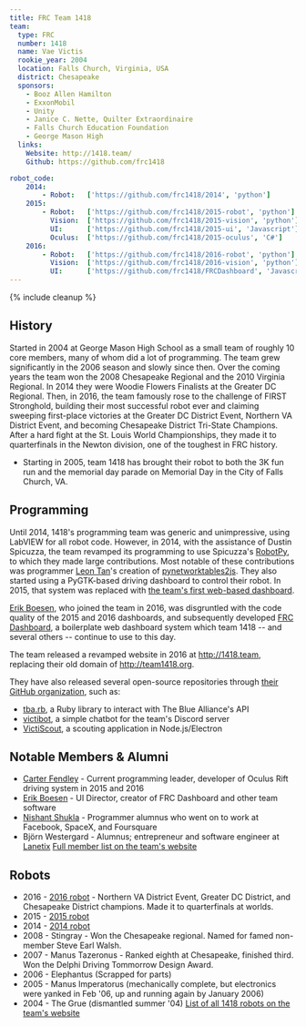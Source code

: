 ```yaml
---
title: FRC Team 1418
team:
  type: FRC
  number: 1418
  name: Vae Victis
  rookie_year: 2004
  location: Falls Church, Virginia, USA
  district: Chesapeake
  sponsors:
    - Booz Allen Hamilton
    - ExxonMobil
    - Unity
    - Janice C. Nette, Quilter Extraordinaire
    - Falls Church Education Foundation
    - George Mason High
  links:
    Website: http://1418.team/
    Github: https://github.com/frc1418

robot_code:
    2014:
        - Robot:   ['https://github.com/frc1418/2014', 'python']
    2015:
        - Robot:   ['https://github.com/frc1418/2015-robot', 'python']
          Vision:  ['https://github.com/frc1418/2015-vision', 'python']
          UI:      ['https://github.com/frc1418/2015-ui', 'Javascript']
          Oculus:  ['https://github.com/frc1418/2015-oculus', 'C#']
    2016:
        - Robot:   ['https://github.com/frc1418/2016-robot', 'python']
          Vision:  ['https://github.com/frc1418/2016-vision', 'python']
          UI:      ['https://github.com/frc1418/FRCDashboard', 'Javascript']
---
```


{% include cleanup %}

## History

Started in 2004 at George Mason High School as a small team of roughly 10 core members, many of whom did a lot of programming. The team grew significantly in the 2006 season and slowly since then. Over the coming years the team won the 2008 Chesapeake Regional and the 2010 Virginia Regional. In 2014 they were Woodie Flowers Finalists at the Greater DC Regional. Then, in 2016, the team famously rose to the challenge of FIRST Stronghold, building their most successful robot ever and claiming sweeping first-place victories at the Greater DC District Event, Northern VA District Event, and becoming Chesapeake District Tri-State Champions. After a hard fight at the St. Louis World Championships, they made it to quarterfinals in the Newton division, one of the toughest in FRC history.

- Starting in 2005, team 1418 has brought their robot to both the 3K fun run and the memorial day parade on Memorial Day in the City of Falls Church, VA.

## Programming
Until 2014, 1418's programming team was generic and unimpressive, using LabVIEW for all robot code. However, in 2014, with the assistance of Dustin Spicuzza, the team revamped its programming to use Spicuzza's [RobotPy](https://github.com/robotpy), to which they made large contributions. Most notable of these contributions was programmer [Leon Tan](https://github.com/lleontan)'s creation of [pynetworktables2js](https://github.com/robotpy/pynetworktables2js). They also started using a PyGTK-based driving dashboard to control their robot. In 2015, that system was replaced with [the team's first web-based dashboard](https://github.com/frc1418/2015-ui).

[Erik Boesen](https://github.com/ErikBoesen), who joined the team in 2016, was disgruntled with the code quality of the 2015 and 2016 dashboards, and subsequently developed [FRC Dashboard](https://github.com/FRCDashboard/FRCDashboard), a boilerplate web dashboard system which team 1418 -- and several others -- continue to use to this day.

The team released a revamped website in 2016 at http://1418.team, replacing their old domain of http://team1418.org.

They have also released several open-source repositories through [their GitHub organization](https://github.com/frc1418), such as:
- [tba.rb](https://github.com/frc1418/tba.rb), a Ruby library to interact with The Blue Alliance's API
- [victibot](https://github.com/frc1418/victibot), a simple chatbot for the team's Discord server
- [VictiScout](https://github.com/frc1418/VictiScout), a scouting application in Node.js/Electron


## Notable Members & Alumni
- [Carter Fendley](https://carterfendley.com) - Current programming leader, developer of Oculus Rift driving system in 2015 and 2016
- [Erik Boesen](https://github.com/ErikBoesen) - UI Director, creator of FRC Dashboard and other team software
- [Nishant Shukla](http://shukla.io) - Programmer alumnus who went on to work at Facebook, SpaceX, and Foursquare
- Björn Westergard - Alumnus; entrepreneur and software engineer at [Lanetix](http://www.lanetix.com)
[Full member list on the team's website](http://1418.team/team)

## Robots
- 2016 - [2016 robot](http://1418.team/robot/2016) - Northern VA District Event, Greater DC District, and Chesapeake District champions. Made it to quarterfinals at worlds.
- 2015 - [2015 robot](http://1418.team/robot/2015)
- 2014 - [2014 robot](http://1418.team/robot/2014)
- 2008 - Stingray - Won the Chesapeake regional. Named for famed non-member Steve Earl Walsh.
- 2007 - Manus Tazeronus - Ranked eighth at Chesapeake, finished third. Won the Delphi Driving Tommorrow Design Award.
- 2006 - Elephantus (Scrapped for parts)
- 2005 - Manus Imperatorus (mechanically complete, but electronics were yanked in Feb '06, up and running again by January 2006)
- 2004 - The Grue (dismantled summer '04)
[List of all 1418 robots on the team's website](http://1418.team/robots)
